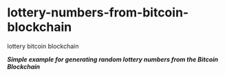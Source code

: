 # lottery-numbers-from-bitcoin-blockchain
lottery bitcoin blockchain

***Simple example for generating random lottery numbers from the Bitcoin Blockchain***
